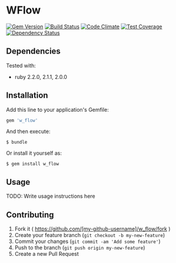 # WFlow

[![Gem Version](https://badge.fury.io/rb/rekiq.svg)](http://badge.fury.io/rb/rekiq)
[![Build Status](https://travis-ci.org/junhanamaki/rekiq.svg?branch=master)](https://travis-ci.org/junhanamaki/rekiq)
[![Code Climate](https://codeclimate.com/github/junhanamaki/rekiq.png)](https://codeclimate.com/github/junhanamaki/rekiq)
[![Test Coverage](https://codeclimate.com/github/junhanamaki/rekiq/coverage.png)](https://codeclimate.com/github/junhanamaki/rekiq)
[![Dependency Status](https://gemnasium.com/junhanamaki/rekiq.svg)](https://gemnasium.com/junhanamaki/rekiq)

## Dependencies

Tested with:

  * ruby 2.2.0, 2.1.1, 2.0.0

## Installation

Add this line to your application's Gemfile:

```ruby
gem 'w_flow'
```

And then execute:

    $ bundle

Or install it yourself as:

    $ gem install w_flow

## Usage

TODO: Write usage instructions here

## Contributing

1. Fork it ( https://github.com/[my-github-username]/w_flow/fork )
2. Create your feature branch (`git checkout -b my-new-feature`)
3. Commit your changes (`git commit -am 'Add some feature'`)
4. Push to the branch (`git push origin my-new-feature`)
5. Create a new Pull Request
